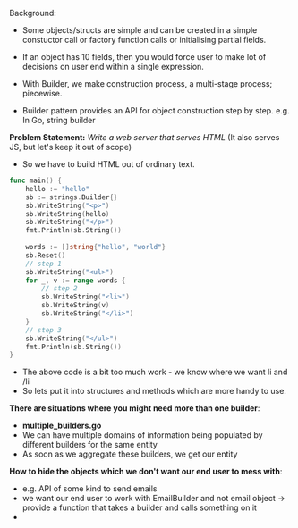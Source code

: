Background:
* Some objects/structs are simple and can be created in a simple constuctor call or factory function calls or initialising partial fields.
* If an object has 10 fields, then you would force user to make lot of decisions on user end within a single expression.
* With Builder, we make construction process, a multi-stage process; piecewise.

* Builder pattern provides an API for object construction step by step.
e.g. In Go, string builder

**Problem Statement:**
*Write a web server that serves HTML* (It also serves JS, but let's keep it out of scope)
* So we have to build HTML out of ordinary text.
```go
func main() {
	hello := "hello"
	sb := strings.Builder{}
	sb.WriteString("<p>")
	sb.WriteString(hello)
	sb.WriteString("</p>")
	fmt.Println(sb.String())
	
	words := []string{"hello", "world"}
	sb.Reset()
	// step 1
	sb.WriteString("<ul>")
	for _, v := range words {
		// step 2
		sb.WriteString("<li>")
		sb.WriteString(v)
		sb.WriteString("</li>")
    }
	// step 3
    sb.WriteString("</ul>")
	fmt.Println(sb.String())
}
```
* The above code is a bit too much work - we know where we want li and /li
* So lets put it into structures and methods which are more handy to use.


**There are situations where you might need more than one builder**:
* **multiple_builders.go**
* We can have multiple domains of information being populated by different builders for the same entity
* As soon as we aggregate these builders, we get our entity

**How to hide the objects which we don't want our end user to mess with**:
* e.g. API of some kind to send emails
* we want our end user to work with EmailBuilder and not email object -> provide a function that takes a builder and calls something on it
* 



